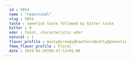 ```yaml
---
  id : 5054
  name : "resorcinol"
  slug : 5054
  taste : sweetish taste followed by bitter taste
  bitter : 0
  odor : faint, characteristic odor
  natural : 1
  flavor_profile : musty@creamy@hawthorn@nutty@phenolic
  fema_flavor_profile : Floral
  date : 2019-03-26T08:47:11+01:00
---
```



